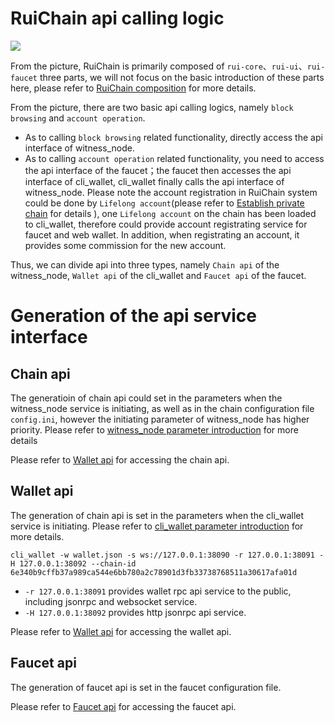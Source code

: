 # RuiChain api calling logic
![](../../rui-core.png)

From the picture, RuiChain is primarily composed of `rui-core`、`rui-ui`、`rui-faucet` three parts, we will not focus on the basic introduction of these parts here, please refer to [RuiChain composition](../../introduction.md) for more details.

From the picture, there are two basic api calling logics, namely `block browsing` and `account operation`.

- As to calling `block browsing` related functionality, directly access the api interface of witness_node.
- As to calling `account operation` related functionality, you need to access the api interface of the faucet；the faucet then accesses the api interface of cli_wallet, cli_wallet finally calls the api interface of witness_node. Please note the account registration in RuiChain system could be done by `Lifelong account`(please refer to [Establish private chain](../private-chain.md) for details ), one `Lifelong account` on the chain has been loaded to cli_wallet, therefore could provide account registrating service for faucet and web wallet. In addition, when registrating an account, it provides some commission for the new account.


Thus, we can divide api into three types, namely `Chain api` of the witness_node, `Wallet api` of the cli_wallet and `Faucet api` of the faucet.

# Generation of the api service interface

## Chain api
The generatioin of chain api could  set in the parameters when the witness_node service is initiating, as well as in the chain configuration file `config.ini`, however the initiating parameter of witness_node has higher priority. Please refer to [witness_node parameter introduction](../cmd/witness_node.md) for more details

Please refer to [Wallet api](../api/witness_node.md) for accessing the chain api.

## Wallet api
The generation of chain api is set in the parameters when the cli_wallet service is initiating. Please refer to [cli_wallet parameter introduction](../cmd/cli_wallet.md) for more details.

```
cli_wallet -w wallet.json -s ws://127.0.0.1:38090 -r 127.0.0.1:38091 -H 127.0.0.1:38092 --chain-id 6e340b9cffb37a989ca544e6bb780a2c78901d3fb33738768511a30617afa01d
```

* `-r 127.0.0.1:38091` provides wallet rpc api service to the public, including jsonrpc and websocket service.
* `-H 127.0.0.1:38092` provides http jsonrpc api service.

Please refer to [Wallet api](../api/cli_wallet.md) for accessing the wallet api.

## Faucet api
The generation of faucet api is set in the faucet configuration file.

Please refer to [Faucet api](../api/faucet.md) for accessing the faucet api.
